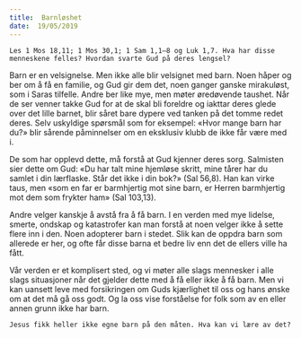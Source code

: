 ```yaml
---
title:  Barnløshet
date:  19/05/2019
---
```


`Les 1 Mos 18,11; 1 Mos 30,1; 1 Sam 1,1–8 og Luk 1,7. Hva har disse menneskene felles? Hvordan svarte Gud på deres lengsel?`

Barn er en velsignelse. Men ikke alle blir velsignet med barn. Noen håper og ber om å få en familie, og Gud gir dem det, noen ganger ganske mirakuløst, som i Saras tilfelle. Andre ber like mye, men møter øredøvende taushet. Når de ser venner takke Gud for at de skal bli foreldre og iakttar deres glede over det lille barnet, blir såret bare dypere ved tanken på det tomme redet deres. Selv uskyldige spørsmål som for eksempel: «Hvor mange barn har du?» blir sårende påminnelser om en eksklusiv klubb de ikke får være med i.

De som har opplevd dette, må forstå at Gud kjenner deres sorg. Salmisten sier dette om Gud: «Du har talt mine hjemløse skritt, mine tårer har du samlet i din lærflaske. Står det ikke i din bok?» (Sal 56,8). Han kan virke taus, men «som en far er barmhjertig mot sine barn, er Herren barmhjertig mot dem som frykter ham» (Sal 103,13).

Andre velger kanskje å avstå fra å få barn. I en verden med mye lidelse, smerte, ondskap og katastrofer kan man forstå at noen velger ikke å sette flere inn i den. Noen adopterer barn i stedet. Slik kan de oppdra barn som allerede er her, og ofte får disse barna et bedre liv enn det de ellers ville ha fått.

Vår verden er et komplisert sted, og vi møter alle slags mennesker i alle slags situasjoner når det gjelder dette med å få eller ikke å få barn. Men vi kan uansett leve med forsikringen om Guds kjærlighet til oss og hans ønske om at det må gå oss godt. Og la oss vise forståelse for folk som av en eller annen grunn ikke har barn.

`Jesus fikk heller ikke egne barn på den måten. Hva kan vi lære av det?`